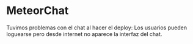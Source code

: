 MeteorChat
==========

Tuvimos problemas con el chat al hacer el deploy: Los usuarios pueden loguearse pero desde internet no aparece la interfaz del chat.
